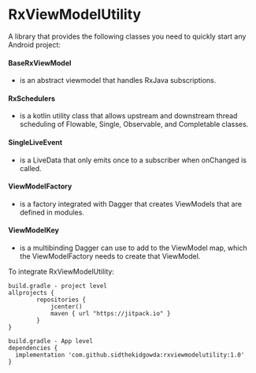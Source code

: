 # RxViewModelUtility

A library that provides the following classes you need to quickly start any Android project:

  #### BaseRxViewModel
  - is an abstract viewmodel that handles RxJava subscriptions.
  
  #### RxSchedulers 
  - is a kotlin utility class that allows upstream and downstream thread scheduling of Flowable, Single, Observable, and Completable classes.
  
  #### SingleLiveEvent 
  - is a LiveData that only emits once to a subscriber when onChanged is called.
  
  #### ViewModelFactory 
  - is a factory integrated with Dagger that creates ViewModels that are defined in modules.
  
  #### ViewModelKey 
  - is a multibinding Dagger can use to add to the ViewModel map, which the ViewModelFactory needs to create that ViewModel. 
  

To integrate RxViewModelUtility:

```
build.gradle - project level
allprojects {
        repositories {
            jcenter()
            maven { url "https://jitpack.io" }
        }
}

build.gradle - App level
dependencies {
  implementation 'com.github.sidthekidgowda:rxviewmodelutility:1.0'
}
```
